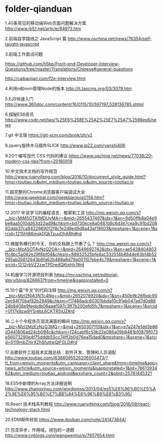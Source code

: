 # folder-qianduan
 1.40条常见的移动端Web页面问题解决方案
 http://www.jb51.net/article/84973.htm
 
 2.前端自学路线之 JavaScript 篇
 http://www.oschina.net/news/76354/self-taught-javascript
 
 3.前端工作面试问题
 
 https://github.com/h5bp/Front-end-Developer-Interview-Questions/tree/master/Translations/Chinese#general-questions
 
 http://caibaojian.com/f2e-interview.html
 
 4.利用n和nvm管理Node的版本
 http://it.taocms.org/03/3079.htm
 
 5.EJS快速入门
 http://www.360doc.com/content/16/0115/10/597197_528136785.shtml
 
 6.探秘ES6资讯
 http://www.csdn.net/tag/%25E6%258E%25A2%25E7%25A7%2598es6/news
 
 7.git 中文版
 https://git-scm.com/book/zh/v2
 
 8.jquery旋转木马插件SLICK
 http://www.jq22.com/yanshi406
 
 9.20个编写现代 CSS 代码的建议
 https://www.oschina.net/news/77038/20-modern-css-tips?from=20160918
 
 10.中文技术文档的写作规范
 http://www.ruanyifeng.com/blog/2016/10/document_style_guide.html?hmsr=toutiao.io&utm_medium=toutiao.io&utm_source=toutiao.io
 
 11.超完整的Chrome浏览器客户端调试大全
 http://www.igeekbar.com/igeekbar/post/156.htm?hmsr=toutiao.io&utm_medium=toutiao.io&utm_source=toutiao.io
 
 12.2017 年该学习的编程语言、框架和工具
 http://mp.weixin.qq.com/s?__biz=MjM5OTA1MDUyMA==&mid=2655437497&idx=1&sn=9d50ffb8a04e9be8aa5010dd63d22ad9&chksm=bd730ece8a0487d8c6d3e7cea9c91bd20892dda37ca9422669012f8c1e2d9ed9d8a43af19603&mpshare=1&scene=1&srcid=1215Hj86mskDQkTzuuDhARhi#rd
 
 13.微服务横行的今天，你的文档跟上节奏了么？
 http://mp.weixin.qq.com/s?__biz=MzA5OTAyNzQ2OA==&mid=2649692742&idx=1&sn=ae5438404803ffc4bc5a082e29f6bf04&chksm=88932525bfe4ac332514b4644e63b14b52295ab2b612643b6fa62b488a8d79a001107ebe4c79&mpshare=1&scene=1&srcid=1212ybVZ2zwTPDredQKtphh7#rd
 
 14.机器学习开源项目列表
 https://my.oschina.net/editorial-story/blog/826663?from=timeline&isappinstalled=0
 
 15.10个最“牛叉”的代码注释
 http://mp.weixin.qq.com/s?__biz=MzI2NjA3NTc4Ng==&mid=2652078920&idx=1&sn=450b9b26fbdc902ec64f70baf82b2949&chksm=f17488adc60301bbda10c91eb047ad7d0d8624b8408e9feebdb08aaaf597c3ff7b200efd5fc7&mpshare=1&scene=1&srcid=0117k9zw9YSrebL6CKTR5iUZ#rd
 
 16.二十个令程序员泪流满面的瞬间
 http://mp.weixin.qq.com/s?__biz=MzI2MzEzNzQ3MQ==&mid=2650307110&idx=1&sn=e7a247e1dd3b86d3441806ad24cb094c&chksm=f24cabf6c53b22e086a09b8481b10879f073e56073290e4f75dddb55cc74ff2b0d76ea15dad0&mpshare=1&scene=1&srcid=0119mbZmrXZhSfuttwQIFGLD#rd
 
 17.谷歌软件工程技术实践总结：软件开发、管理和人员调配
 http://www.toutiao.com/i6386095526206505473/?tt_from=weixin_moments&utm_campaign=client_share&from=timeline&app=news_article&utm_source=weixin_moments&isappinstalled=1&iid=7661393462&utm_medium=toutiao_android&wxshare_count=2&pbid=25781445321

18.ES5中新增的Array方法详细说明
http://www.zhangxinxu.com/wordpress/2013/04/es5%E6%96%B0%E5%A2%9E%E6%95%B0%E7%BB%84%E6%96%B9%E6%B3%95/

19.React 技术栈系列教程
http://www.ruanyifeng.com/blog/2016/09/react-technology-stack.html

20.EDM邮件经验
https://www.douban.com/note/241473644/

21.包含异步，作用域，闭包的一道题
http://www.cnblogs.com/wangwenhui/p/7657654.html
